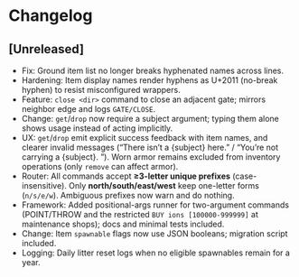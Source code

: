# Changelog

## [Unreleased]

- Fix: Ground item list no longer breaks hyphenated names across lines.
- Hardening: Item display names render hyphens as U+2011 (no-break hyphen) to
  resist misconfigured wrappers.
- Feature: `close <dir>` command to close an adjacent gate; mirrors neighbor edge and logs `GATE/CLOSE`.
- Change: `get`/`drop` now require a subject argument; typing them alone shows usage instead of acting implicitly.
- UX: `get`/`drop` emit explicit success feedback with item names, and clearer invalid messages (“There isn’t a {subject} here.” / “You’re not carrying a {subject}. ”). Worn armor remains excluded from inventory operations (only `remove` can affect armor).
- Router: All commands accept **≥3-letter unique prefixes** (case-insensitive). Only **north/south/east/west** keep one-letter forms (`n/s/e/w`). Ambiguous prefixes now warn and do nothing.
- Framework: Added positional-args runner for two-argument commands (POINT/THROW and the restricted `BUY ions [100000-999999]` at maintenance shops); docs and minimal tests included.
- Change: Item `spawnable` flags now use JSON booleans; migration script included.
- Logging: Daily litter reset logs when no eligible spawnables remain for a year.

